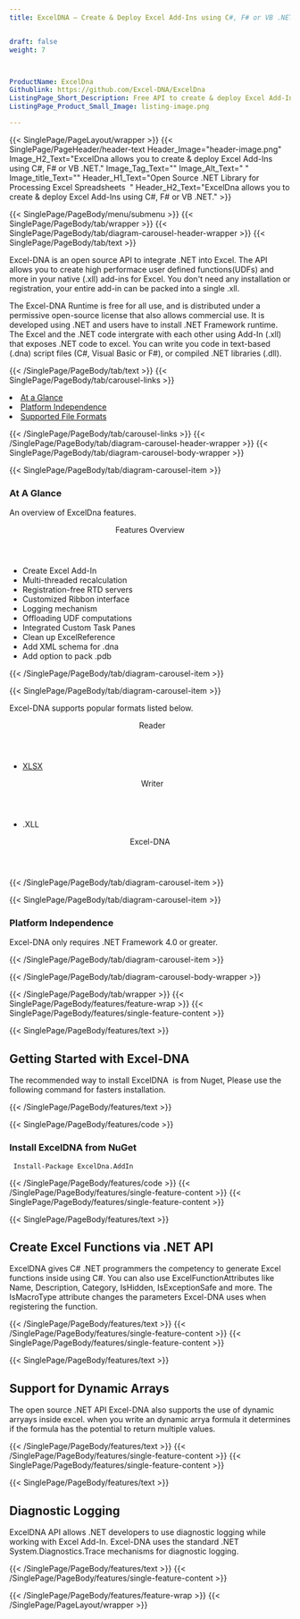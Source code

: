 ```yaml
---
title: ExcelDNA – Create & Deploy Excel Add-Ins using C#, F# or VB .NET


draft: false
weight: 7



ProductName: ExcelDna
Githublink: https://github.com/Excel-DNA/ExcelDna
ListingPage_Short_Description: Free API to create & deploy Excel Add-Ins using .NET.
ListingPage_Product_Small_Image: listing-image.png 

---
```


{{< SinglePage/PageLayout/wrapper >}}
{{< SinglePage/PageHeader/header-text
Header_Image="header-image.png"
Image_H2_Text="ExcelDna allows you to create & deploy Excel Add-Ins using C#, F# or VB .NET."
Image_Tag_Text=""
Image_Alt_Text=" "
Image_title_Text=""
Header_H1_Text="Open Source .NET Library for Processing Excel Spreadsheets  "
Header_H2_Text="ExcelDna allows you to create & deploy Excel Add-Ins using C#, F# or VB .NET." >}}

{{< SinglePage/PageBody/menu/submenu >}}
{{< SinglePage/PageBody/tab/wrapper >}}
{{< SinglePage/PageBody/tab/diagram-carousel-header-wrapper >}}
{{< SinglePage/PageBody/tab/text >}}



<p>Excel-DNA is an open source API to integrate .NET into Excel. The API allows you to create high performace user defined functions(UDFs) and more in your native (.xll) add-ins for Excel. You don't need any installation or registration, your entire add-in can be packed into a single .xll.</p>
<p>The Excel-DNA Runtime is free for all use, and is distributed under a permissive open-source license that also allows commercial use. It is developed using .NET and users have to install .NET Framework runtime. The Excel and the .NET code intergrate with each other using Add-In (.xll) that exposes .NET code to excel. You can write you code in text-based (.dna) script files (C#, Visual Basic or F#), or compiled .NET libraries (.dll).</p>

{{< /SinglePage/PageBody/tab/text >}}
{{< SinglePage/PageBody/tab/carousel-links >}}

<li data-target="#diagramcarousel" data-slide-to="0"><a href="#">At a Glance</a></li>
<li data-target="#diagramcarousel" data-slide-to="2"><a href="#">Platform Independence</a></li>
<li data-target="#diagramcarousel" data-slide-to="1"><a class="activetab" href="#">Supported File Formats</a></li>


{{< /SinglePage/PageBody/tab/carousel-links >}}
{{< /SinglePage/PageBody/tab/diagram-carousel-header-wrapper >}}
{{< SinglePage/PageBody/tab/diagram-carousel-body-wrapper >}}

{{< SinglePage/PageBody/tab/diagram-carousel-item >}}
<h3>At A Glance</h3>
<p>An overview of ExcelDna features.</p>
<div class="diagram1 d1-poi">
<div class="d1-row">
<div class="d1-col d1-left"><header>Features Overview</header>
<ul>
<li>Create Excel Add-In</li>
<li>Multi-threaded recalculation</li>
<li>Registration-free RTD servers</li>
<li>Customized Ribbon interface</li>
<li>Logging mechanism</li>
<li>Offloading UDF computations</li>
<li>Integrated Custom Task Panes</li>
<li>Clean up ExcelReference</li>
<li>Add XML schema for .dna</li>
<li>Add option to pack .pdb</li>
</ul>
</div>
<!--/left--></div>
<!-- <div class="d1-logo" style="border: none;">
                                    <img src='listing-image.png' alt="Compression APIs for .NET" /
                                    <header>Excen-DNA</header>
                                    <footer><small></small></footer>
                                </div> --> <!--/logo--></div>
<!--/diagram1-->
{{< /SinglePage/PageBody/tab/diagram-carousel-item >}}

{{< SinglePage/PageBody/tab/diagram-carousel-item >}}
<p>Excel-DNA supports popular formats listed below.</p>
<div class="diagram1 d2  d1-poi">
<div class="d1-row">
<div class="d1-col d1-left"><header><i class="fa fa-arrows-v "> </i> Reader</header>
<ul>
<li><a href="https://docs.fileformat.com/spreadsheet/xlsx/">XLSX</a></li>
</ul>
</div>
<!--/left-->
<div class="d1-col d1-right"><header><i class="fa  fa-long-arrow-down"> </i> Writer</header>
<ul>
<li><a>.XLL</a></li>
</ul>
</div>
<!--/right--></div>
<!--/row-->
<div class="d1-logo" style="border: none;"><!--<img src='listing-image.png' alt="Compression APIs for .NET" />--><header>Excel-DNA</header><footer><small></small></footer></div>
<!--/logo--></div>
<!--/diagram2-->
{{< /SinglePage/PageBody/tab/diagram-carousel-item >}}

{{< SinglePage/PageBody/tab/diagram-carousel-item >}}
<h3>Platform Independence</h3>
<p>Excel-DNA only requires .NET Framework 4.0 or greater.</p>
{{< /SinglePage/PageBody/tab/diagram-carousel-item >}}

{{< /SinglePage/PageBody/tab/diagram-carousel-body-wrapper >}}

{{< /SinglePage/PageBody/tab/wrapper >}}
{{< SinglePage/PageBody/features/feature-wrap >}}
{{< SinglePage/PageBody/features/single-feature-content >}}

{{< SinglePage/PageBody/features/text >}}
<h2 class="h2title">Getting Started with Excel-DNA</h2>
<p>The recommended way to install ExcelDNA  is from Nuget, Please use the following command for fasters installation.</p>
{{< /SinglePage/PageBody/features/text >}}

{{< SinglePage/PageBody/features/code >}}
<h3>Install ExcelDNA from NuGet</h3>
<pre><code class="html"> Install-Package ExcelDna.AddIn</code></pre>


{{< /SinglePage/PageBody/features/code >}}
{{< /SinglePage/PageBody/features/single-feature-content >}}
{{< SinglePage/PageBody/features/single-feature-content >}}

{{< SinglePage/PageBody/features/text >}}
<h2 class="h2title">Create Excel Functions via .NET API</h2>
<p>ExcelDNA gives C# .NET programmers the competency to generate Excel functions inside using C#. You can also use ExcelFunctionAttributes like Name, Description, Category, IsHidden, IsExceptionSafe and more. The IsMacroType attribute changes the parameters Excel-DNA uses when registering the function.</p>

{{< /SinglePage/PageBody/features/text >}}
{{< /SinglePage/PageBody/features/single-feature-content >}}
{{< SinglePage/PageBody/features/single-feature-content >}}

{{< SinglePage/PageBody/features/text >}}
<h2 class="h2title">Support for Dynamic Arrays</h2>
<p>The open source .NET API Excel-DNA also supports the use of dynamic arryays inside excel. when you write an dynamic arrya formula it determines if the formula has the potential to return multiple values.</p>

{{< /SinglePage/PageBody/features/text >}}
{{< /SinglePage/PageBody/features/single-feature-content >}}
{{< SinglePage/PageBody/features/single-feature-content >}}

{{< SinglePage/PageBody/features/text >}}
<h2 class="h2title">Diagnostic Logging</h2>
<p>ExcelDNA API allows .NET developers to use diagnostic logging while working with Excel Add-In. Excel-DNA uses the standard .NET System.Diagnostics.Trace mechanisms for diagnostic logging.</p>

{{< /SinglePage/PageBody/features/text >}}
{{< /SinglePage/PageBody/features/single-feature-content >}}

{{< /SinglePage/PageBody/features/feature-wrap >}}
{{< /SinglePage/PageLayout/wrapper >}}